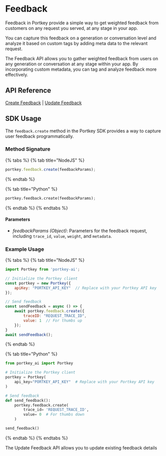 # Feedback

Feedback in Portkey provide a simple way to get weighted feedback from customers on any request you served, at any stage in your app.

You can capture this feedback on a generation or conversation level and analyze it based on custom tags by adding meta data to the relevant request.

The Feedback API allows you to gather weighted feedback from users on any generation or conversation at any stage within your app. By incorporating custom metadata, you can tag and analyze feedback more effectively.

## API Reference

[Create Feedback](create-feedback.md) | [Update Feedback](update-feedback.md)

## SDK Usage

The `feedback.create` method in the Portkey SDK provides a way to capture user feedback programmatically.

### Method Signature

{% tabs %}
{% tab title="NodeJS" %}
```js
portkey.feedback.create(feedbackParams);
```
{% endtab %}

{% tab title="Python" %}
```py
portkey.feedback.create(feedbackParams);
```
{% endtab %}
{% endtabs %}

#### Parameters

* _feedbackParams (Object)_: Parameters for the feedback request, including `trace_id`, `value`, `weight`, and `metadata`.

### Example Usage

{% tabs %}
{% tab title="NodeJS" %}
```javascript
import Portkey from 'portkey-ai';

// Initialize the Portkey client
const portkey = new Portkey({
    apiKey: "PORTKEY_API_KEY"  // Replace with your Portkey API key
});

// Send feedback
const sendFeedback = async () => {
    await portkey.feedback.create({
        traceID: "REQUEST_TRACE_ID",
        value: 1  // For thumbs up
    });
}
await sendFeedback();
```
{% endtab %}

{% tab title="Python" %}
```python
from portkey_ai import Portkey

# Initialize the Portkey client
portkey = Portkey(
    api_key="PORTKEY_API_KEY"  # Replace with your Portkey API key
)

# Send feedback
def send_feedback():
    portkey.feedback.create(
        trace_id= 'REQUEST_TRACE_ID',
        value= 0  # For thumbs down
    )

send_feedback()
```
{% endtab %}
{% endtabs %}

The Update Feedback API allows you to update existing feedback details
